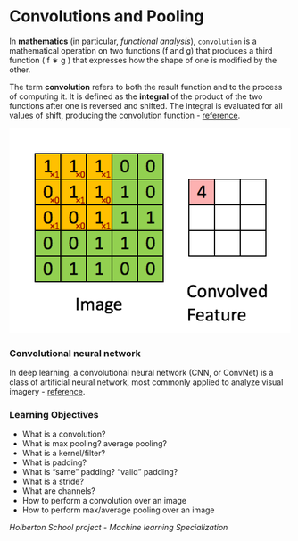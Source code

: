 # Convolutions and Pooling

In **mathematics** (in particular, *functional analysis*), `convolution` is a mathematical operation on two functions (f and g) that produces a third function ( f ∗ g ) that expresses how the shape of one is modified by the other.

The term **convolution** refers to both the result function and to the process of computing it. It is defined as the **integral** of the product of the two functions after one is reversed and shifted. The integral is evaluated for all values of shift, producing the convolution function - [reference](https://en.wikipedia.org/wiki/Convolution).


![This is an image](./img.gif)

### **Convolutional neural network**
In deep learning, a convolutional neural network (CNN, or ConvNet) is a class of artificial neural network, most commonly applied to analyze visual imagery - [reference](https://en.wikipedia.org/wiki/Convolutional_neural_network).


### **Learning Objectives**


* What is a convolution?
* What is max pooling? average pooling?
* What is a kernel/filter?
* What is padding?
* What is “same” padding? “valid” padding?
* What is a stride?
* What are channels?
* How to perform a convolution over an image
* How to perform max/average pooling over an image

*Holberton School project - Machine learning Specialization*
